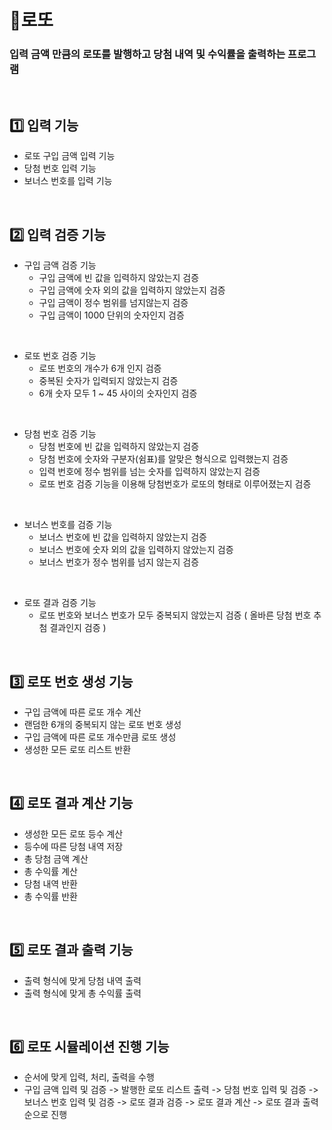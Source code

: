 # 🎰로또
### 입력 금액 만큼의 로또를 발행하고 당첨 내역 및 수익률을 출력하는 프로그램
<br>

## 1️⃣ 입력 기능
- 로또 구입 금액 입력 기능
- 당첨 번호 입력 기능
- 보너스 번호를 입력 기능
<br>

## 2️⃣ 입력 검증 기능
- 구입 금액 검증 기능
  - 구입 금액에 빈 값을 입력하지 않았는지 검증
  - 구입 금액에 숫자 외의 값을 입력하지 않았는지 검증
  - 구입 금액이 정수 범위를 넘지않는지 검증
  - 구입 금액이 1000 단위의 숫자인지 검증
<br>

- 로또 번호 검증 기능
  - 로또 번호의 개수가 6개 인지 검증
  - 중복된 숫자가 입력되지 않았는지 검증
  - 6개 숫자 모두 1 ~ 45 사이의 숫자인지 검증 
<br>

- 당첨 번호 검증 기능
  - 당첨 번호에 빈 값을 입력하지 않았는지 검증
  - 당첨 번호에 숫자와 구분자(쉼표)를 알맞은 형식으로 입력했는지 검증
  - 입력 번호에 정수 범위를 넘는 숫자를 입력하지 않았는지 검증
  - 로또 번호 검증 기능을 이용해 당첨번호가 로또의 형태로 이루어졌는지 검증
<br>

- 보너스 번호를 검증 기능
  - 보너스 번호에 빈 값을 입력하지 않았는지 검증
  - 보너스 번호에 숫자 외의 값을 입력하지 않았는지 검증
  - 보너스 번호가 정수 범위를 넘지 않는지 검증
<br>

- 로또 결과 검증 기능
  - 로또 번호와 보너스 번호가 모두 중복되지 않았는지 검증 ( 올바른 당첨 번호 추첨 결과인지 검증 )
<br> 

## 3️⃣ 로또 번호 생성 기능
- 구입 금액에 따른 로또 개수 계산
- 랜덤한 6개의 중복되지 않는 로또 번호 생성
- 구입 금액에 따른 로또 개수만큼 로또 생성
- 생성한 모든 로또 리스트 반환
<br> 

## 4️⃣ 로또 결과 계산 기능
- 생성한 모든 로또 등수 계산
- 등수에 따른 당첨 내역 저장
- 총 당첨 금액 계산
- 총 수익률 계산
- 당첨 내역 반환
- 총 수익률 반환
<br>

## 5️⃣ 로또 결과 출력 기능
- 출력 형식에 맞게 당첨 내역 출력
- 출력 형식에 맞게 총 수익률 출력
<br>

## 6️⃣ 로또 시뮬레이션 진행 기능
- 순서에 맞게 입력, 처리, 출력을 수행
- 구입 금액 입력 및 검증 -> 발행한 로또 리스트 출력 -> 당첨 번호 입력 및 검증 -> 보너스 번호 입력 및 검증 -> 로또 결과 검증 -> 로또 결과 계산 -> 로또 결과 출력 순으로 진행

